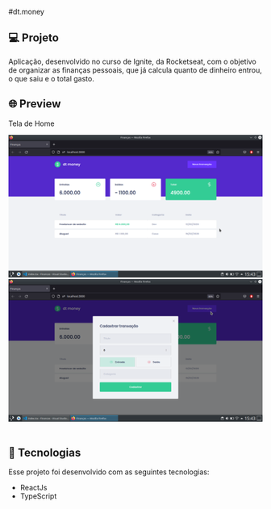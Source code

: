 #dt.money

## 💻 Projeto
Aplicação, desenvolvido no curso de Ignite, da Rocketseat, com o objetivo de organizar as finanças pessoais, que já calcula quanto de dinheiro entrou, o que saiu e o total gasto.


## 🌐 Preview
<div> 
    <p>Tela de Home </p>
    <img src="./images/home.png">
    <img src="./images/modal.png">
</div>

<br />

## 🚀 Tecnologias

Esse projeto foi desenvolvido com as seguintes tecnologias:

- ReactJs
- TypeScript
